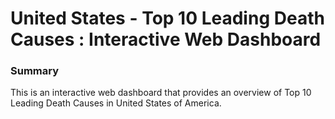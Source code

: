 # United States - Top 10 Leading Death Causes : Interactive Web Dashboard


### Summary
This is an interactive web dashboard that provides an overview of Top 10 Leading Death Causes in United States of America.
